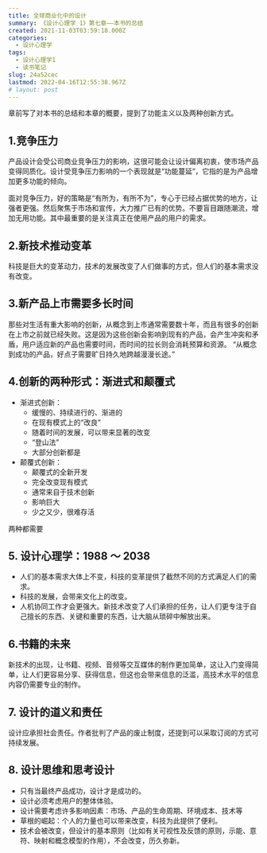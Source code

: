 ```yaml
---
title: 全球商业化中的设计
summary: 《设计心理学 1》第七章——本书的总结
created: 2021-11-03T03:59:18.000Z
categories:
  - 设计心理学
tags:
  - 设计心理学1
  - 读书笔记
slug: 24a52cec
lastmod: 2022-04-16T12:55:38.967Z
# layout: post
---
```


章前写了对本书的总结和本章的概要，提到了功能主义以及两种创新方式。

## 1.竞争压力

产品设计会受公司商业竞争压力的影响，这很可能会让设计偏离初衷，使市场产品变得同质化。设计受竞争压力影响的一个表现就是“功能蔓延”，它指的是为产品增加更多功能的倾向。

面对竞争压力，好的策略是“有所为，有所不为”，专心于已经占据优势的地方，让强者更强。然后聚焦于市场和宣传，大力推广已有的优势。不要盲目跟随潮流，增加无用功能。其中最重要的是关注真正在使用产品的用户的需求。

## 2.新技术推动变革

科技是巨大的变革动力，技术的发展改变了人们做事的方式，但人们的基本需求没有改变。

## 3.新产品上市需要多长时间

那些对生活有重大影响的创新，从概念到上市通常需要数十年，而且有很多的创新在上市之前就已经失败。这是因为这些创新会影响到现有的产品，会产生冲突和矛盾，用户适应新的产品也需要时间，而时间的拉长则会消耗预算和资源。
“从概念到成功的产品，好点子需要旷日持久地跨越漫漫长途。”

## 4.创新的两种形式：渐进式和颠覆式

- 渐进式创新：
  - 缓慢的、持续进行的、渐进的
  - 在现有模式上的“改良”
  - 随着时间的发展，可以带来显著的改变
  - “登山法”
  - 大部分创新都是
- 颠覆式创新：
  - 颠覆式的全新开发
  - 完全改变现有模式
  - 通常来自于技术创新
  - 影响巨大
  - 少之又少，很难存活

两种都需要

## 5. 设计心理学：1988 ～ 2038

- 人们的基本需求大体上不变，科技的变革提供了截然不同的方式满足人们的需求。
- 科技的发展，会带来文化上的改变。
- 人机协同工作才会更强大。新技术改变了人们承担的任务，让人们更专注于自己擅长的东西、关键和重要的东西，让大脑从琐碎中解放出来。

## 6.书籍的未来

新技术的出现，让书籍、视频、音频等交互媒体的制作更加简单，这让入门变得简单，让人们更容易分享、获得信息，但这也会带来信息的泛滥，高技术水平的信息内容仍需要专业的制作。

## 7. 设计的道义和责任

设计应承担社会责任。作者批判了产品的废止制度，还提到可以采取订阅的方式可持续发展。

## 8. 设计思维和思考设计

- 只有当最终产品成功，设计才是成功的。
- 设计必须考虑用户的整体体验。
- 设计需要考虑许多影响因素：市场、产品的生命周期、环境成本、技术等
- 草根的崛起：个人的力量也可以带来改变，科技为此提供了便利。
- 技术会被改变，但设计的基本原则（比如有关可视性及反馈的原则，示能、意符、映射和概念模型的作用），不会改变，历久弥新。
